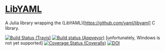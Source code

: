 # [LibYAML](https://github.com/eschnett/LibYAML)

A Julia library wrapping the
(LibYAML)[https://github.com/yaml/libyaml] C library.

[![Build Status (Travis)](https://travis-ci.org/eschnett/LibYAML.jl.svg?branch=master)](https://travis-ci.org/eschnett/LibYAML.jl)
[![Build status (Appveyor)](https://ci.appveyor.com/api/projects/status/h9h61g8lpoyw20r4/branch/master?svg=true)](https://ci.appveyor.com/project/eschnett/libyaml-jl/branch/master) [unfortunately, Windows is not yet supported]
[![Coverage Status (Coveralls)](https://coveralls.io/repos/github/eschnett/LibYAML.jl/badge.svg?branch=master)](https://coveralls.io/github/eschnett/LibYAML.jl?branch=master)
[![DOI](https://zenodo.org/badge/175033209.svg)](https://zenodo.org/badge/latestdoi/175033209)
